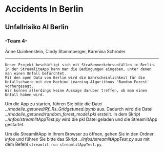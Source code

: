# Accidents In Berlin
## Unfallrisiko AI Berlin
### -Team 4-
Anne Quinkenstein, Cindy Stammberger, Karenina Schröder

---
```
Unser Projekt beschäftigt sich mit Straßenverkehrsunfällen in Berlin. 
In der StreamliteApp kann man die Bedingungen eingeben, unter denen man einen Unfall befürchtet. 
Mit den open Data von Berlin wird die Wahrscheinlichkeit für die Unfallschwere mit dem Machine Learning-Algorithmus 'Random Forest' vorhergesagt.
Wir können allerdings keine Aussage darüber treffen, ob man einen Unfall haben wird.
```

Um die App zu starten, führen Sie bitte die Datei *../modelle_getuned/Rf_Rs_Gridgetuned.ipynb* aus.
Dadurch wird die Datei *../modelle_getuned/random_forest_model.pkl* erstellt. 
In dem Skript *../infos/streamlitAppTest.py* wird die pkl Datei geladen und die StreamlitApp gestartet. 

Um die StreamlitApp in Ihrem Browser zu öffnen, gehen Sie in den Ordner *infos* und führen Sie bitte das Skript *../infos/streamlitAppTest.py* aus mit dem Befehl `streamlit run streamlitAppTest.py`.

